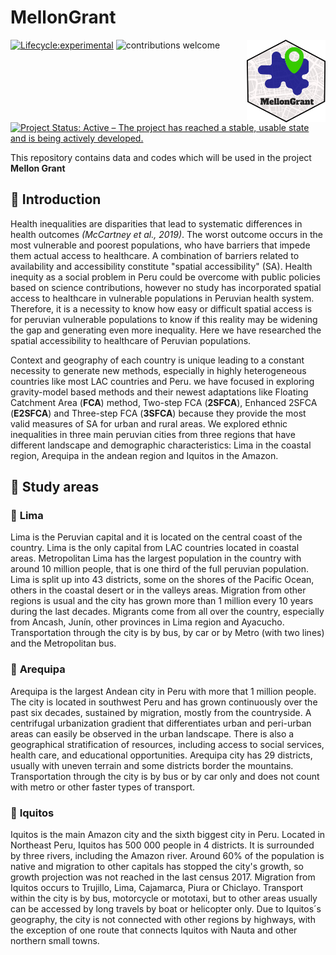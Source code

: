 # **MellonGrant**

<img src="svg/logo.png" align="right" width="25%">

[![Lifecycle:experimental](https://img.shields.io/badge/lifecycle-experimental-orange.svg)](https://www.tidyverse.org/lifecycle/#experimental)
![contributions welcome](https://img.shields.io/badge/contributions-welcome-brightgreen.svg?style=flat)
[![Project Status: Active – The project has reached a stable, usable state and is being actively developed.](https://www.repostatus.org/badges/latest/active.svg)](https://www.repostatus.org/#active)

This repository contains data and codes which will be used in the project **Mellon Grant**

## 🔵 **Introduction**

Health inequalities are disparities that lead to systematic differences in health outcomes *(McCartney et al., 2019)*. The worst outcome occurs in the most vulnerable and poorest populations, who have barriers that impede them actual access to healthcare. A combination of barriers related to availability and accessibility constitute "spatial accessibility" (SA). Health inequity as a social problem in Peru could be overcome with public policies based on science contributions, however no study has incorporated spatial access to healthcare in vulnerable populations in Peruvian health system. Therefore, it is a necessity to know how easy or difficult spatial access is for peruvian vulnerable populations to know if this reality may be widening the gap and generating even more inequality. Here we have researched the spatial accessibility to healthcare of Peruvian populations.

Context and geography of each country is unique leading to a constant necessity to generate new methods, especially in highly heterogeneous countries like most LAC countries and Peru. we have focused in exploring gravity-model based methods and their newest adaptations like Floating Catchment Area (**FCA**) method, Two-step FCA (**2SFCA**), Enhanced 2SFCA (**E2SFCA**) and Three-step FCA (**3SFCA**) because they provide the most valid measures of SA for urban and rural areas. We explored ethnic inequalities in three main peruvian cities from three regions that have different landscape and demographic characteristics: Lima in the coastal region, Arequipa in the andean region and Iquitos in the Amazon.

## 🔵 **Study areas**

### 🔹 **Lima**

Lima is the Peruvian capital and it is located on the central coast of the country. Lima is the only capital from LAC countries located in coastal areas. Metropolitan Lima has the largest population in the country with around 10 million people, that is one third of the full peruvian population. Lima is split up into 43 districts, some on the shores of the Pacific Ocean, others in the coastal desert or in the valleys areas. Migration from other regions is usual and the city has grown more than 1 million every 10 years during the last decades. Migrants come from all over the country, especially from Ancash, Junín, other provinces in Lima region and Ayacucho. Transportation through the city is by bus, by car or by Metro (with two lines) and the Metropolitan bus.

### 🔹 **Arequipa**

Arequipa is the largest Andean city in Peru with more that 1 million people. The city is located in southwest Peru and has grown continuously over the past six decades, sustained by migration, mostly from the countryside. A centrifugal urbanization gradient that differentiates urban and peri-urban areas can easily be observed in the urban landscape. There is also a geographical stratification of resources, including access to social services, health care, and educational opportunities. Arequipa city has 29 districts, usually with uneven terrain and some districts border the mountains. Transportation through the city is by bus or by car only and does not count with metro or other faster types of transport.

### 🔹 **Iquitos**

Iquitos is the main Amazon city and the sixth biggest city in Peru. Located in Northeast Peru, Iquitos has 500 000 people in 4 districts. It is surrounded by three rivers, including the Amazon river. Around 60% of the population is native and migration to other capitals has stopped the city's growth, so growth projection was not reached in the last census 2017. Migration from Iquitos occurs to Trujillo, Lima, Cajamarca, Piura or Chiclayo. Transport within the city is by bus, motorcycle or mototaxi, but to other areas usually can be accessed by long travels by boat or helicopter only. Due to Iquitos´s geography, the city is not connected with other regions by highways, with the exception of one route that connects Iquitos with Nauta and other northern small towns. 
